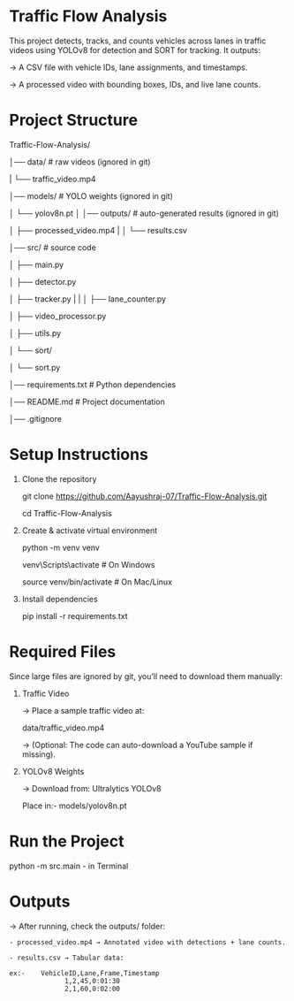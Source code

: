 # Traffic Flow Analysis

This project detects, tracks, and counts vehicles across lanes in traffic videos using YOLOv8 for detection and SORT for tracking. It outputs:

-> A CSV file with vehicle IDs, lane assignments, and timestamps.

-> A processed video with bounding boxes, IDs, and live lane counts.

# Project Structure

Traffic-Flow-Analysis/

│── data/ # raw videos (ignored in git)

| └── traffic_video.mp4

│── models/ # YOLO weights (ignored in git)

│ └── yolov8n.pt
│
│── outputs/ # auto-generated results (ignored in git)

│ ├── processed_video.mp4
| 
│ └── results.csv

│── src/ # source code
 
│ ├── main.py

│ ├── detector.py

│ ├── tracker.py
| |
│ ├── lane_counter.py

│ ├── video_processor.py

│ ├── utils.py

│ └── sort/

│ └── sort.py

│── requirements.txt # Python dependencies

│── README.md # Project documentation

│── .gitignore

# Setup Instructions

1. Clone the repository

   git clone https://github.com/Aayushraj-07/Traffic-Flow-Analysis.git

   cd Traffic-Flow-Analysis

2. Create & activate virtual environment

   python -m venv venv

   venv\Scripts\activate # On Windows

   source venv/bin/activate # On Mac/Linux

3. Install dependencies

   pip install -r requirements.txt

# Required Files

Since large files are ignored by git, you’ll need to download them manually:

1. Traffic Video

   -> Place a sample traffic video at:

   data/traffic_video.mp4

   -> (Optional: The code can auto-download a YouTube sample if missing).

2. YOLOv8 Weights

   -> Download from: Ultralytics YOLOv8

   Place in:- models/yolov8n.pt

# Run the Project

python -m src.main - in Terminal

# Outputs

-> After running, check the outputs/ folder:

    - processed_video.mp4 → Annotated video with detections + lane counts.

    - results.csv → Tabular data:

    ex:-    VehicleID,Lane,Frame,Timestamp
                  1,2,45,0:01:30
                  2,1,60,0:02:00
